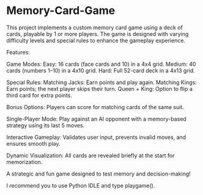 # Memory-Card-Game

This project implements a custom memory card game using a deck of cards, playable by 1 or more players. 
The game is designed with varying difficulty levels and special rules to enhance the gameplay experience.

Features:

  Game Modes:
    Easy: 16 cards (face cards and 10) in a 4x4 grid.
    Medium: 40 cards (numbers 1–10) in a 4x10 grid.
    Hard: Full 52-card deck in a 4x13 grid.
    
  Special Rules:
    Matching Jacks: Earn points and play again.
    Matching Kings: Earn points; the next player skips their turn.
    Queen + King: Option to flip a third card for extra points.
    
  Bonus Options:
    Players can score for matching cards of the same suit.
    
  Single-Player Mode: Play against an AI opponent with a memory-based strategy using its last 5 moves.
  
  Interactive Gameplay: Validates user input, prevents invalid moves, and ensures smooth play.
  
  Dynamic Visualization: All cards are revealed briefly at the start for memorization.
  
A strategic and fun game designed to test memory and decision-making!

I recommend you to use Python IDLE and type playgame().
